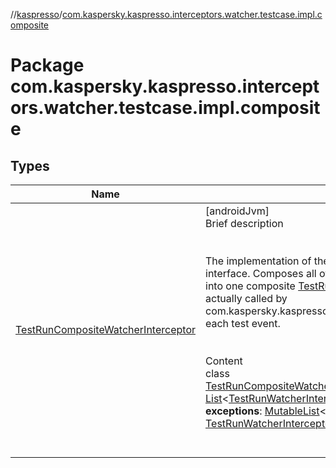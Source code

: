 //[kaspresso](../index.md)/[com.kaspersky.kaspresso.interceptors.watcher.testcase.impl.composite](index.md)



# Package com.kaspersky.kaspresso.interceptors.watcher.testcase.impl.composite  


## Types  
  
|  Name|  Summary| 
|---|---|
| [TestRunCompositeWatcherInterceptor](-test-run-composite-watcher-interceptor/index.md)| [androidJvm]  <br>Brief description  <br><br><br>The implementation of the [TestRunWatcherInterceptor](../com.kaspersky.kaspresso.interceptors.watcher.testcase/-test-run-watcher-interceptor/index.md) interface. Composes all of [TestRunWatcherInterceptor](../com.kaspersky.kaspresso.interceptors.watcher.testcase/-test-run-watcher-interceptor/index.md)s list into one composite [TestRunWatcherInterceptor](../com.kaspersky.kaspresso.interceptors.watcher.testcase/-test-run-watcher-interceptor/index.md) that is actually called by com.kaspersky.kaspresso.testcases.core.TestRunner on each test event.<br><br>  <br>Content  <br>class [TestRunCompositeWatcherInterceptor](-test-run-composite-watcher-interceptor/index.md)(**watcherInterceptors**: [List](https://kotlinlang.org/api/latest/jvm/stdlib/kotlin.collections/-list/index.html)<[TestRunWatcherInterceptor](../com.kaspersky.kaspresso.interceptors.watcher.testcase/-test-run-watcher-interceptor/index.md)>, **logger**: [Logger](../com.kaspersky.kaspresso.logger/-logger/index.md), **exceptions**: [MutableList](https://kotlinlang.org/api/latest/jvm/stdlib/kotlin.collections/-mutable-list/index.html)<[Throwable](https://kotlinlang.org/api/latest/jvm/stdlib/kotlin/-throwable/index.html)>) : [TestRunWatcherInterceptor](../com.kaspersky.kaspresso.interceptors.watcher.testcase/-test-run-watcher-interceptor/index.md)  <br><br><br>


